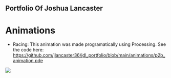 ## Portfolio Of Joshua Lancaster
# Animations
- Racing: This animation was made programatically using Processing. 
See the code here: https://github.com/jlancaster36/jdl_portfolio/blob/main/animations/p2b_animation.pde


![](https://github.com/jlancaster36/jdl_portfolio/racing.gif)